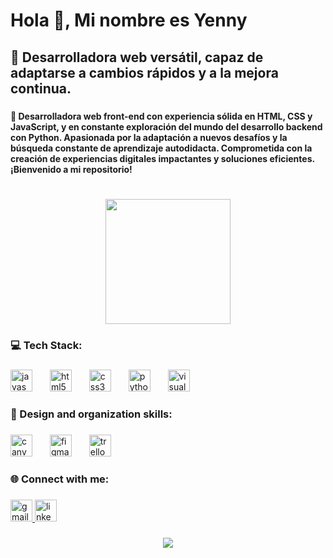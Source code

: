 <h1 align="left">Hola 👋,  Mi nombre es Yenny</h1>

###

<h2 align="left">🌱 Desarrolladora web versátil, capaz de adaptarse a cambios rápidos y a la mejora continua.</h2>

###

<h4 align="left">🌱 Desarrolladora web front-end con experiencia sólida en HTML, CSS y JavaScript, y en constante exploración del mundo del desarrollo backend con Python. Apasionada por la adaptación a nuevos desafíos y la búsqueda constante de aprendizaje autodidacta. Comprometida con la creación de experiencias digitales impactantes y soluciones eficientes. ¡Bienvenido a mi repositorio!</h4>

###

<br clear="both">

<div align="center">
  <img height="200" src="https://i.pinimg.com/originals/7a/34/89/7a34894b7e372fa65017541795be0363.gif"  />
</div>

###

<h3 align="left">💻 Tech Stack:</h3>

###

<div align="left">
  <img src="https://cdn.jsdelivr.net/gh/devicons/devicon/icons/javascript/javascript-original.svg" height="35" alt="javascript logo"  />
  <img width="20" />
  <img src="https://cdn.jsdelivr.net/gh/devicons/devicon/icons/html5/html5-original.svg" height="35" alt="html5 logo"  />
  <img width="20" />
  <img src="https://cdn.jsdelivr.net/gh/devicons/devicon/icons/css3/css3-original.svg" height="35" alt="css3 logo"  />
  <img width="20" />
  <img src="https://cdn.jsdelivr.net/gh/devicons/devicon/icons/python/python-original.svg" height="35" alt="python logo"  />
  <img width="20" />
  <img src="https://cdn.jsdelivr.net/gh/devicons/devicon/icons/visualstudio/visualstudio-plain.svg" height="35" alt="visualstudio logo"  />
</div>

###

<h3 align="left">🎨 Design and organization skills:</h3>

###

<div align="left">
  <img src="https://cdn.jsdelivr.net/gh/devicons/devicon/icons/canva/canva-original.svg" height="35" alt="canva logo"  />
  <img width="20" />
  <img src="https://cdn.jsdelivr.net/gh/devicons/devicon/icons/figma/figma-original.svg" height="35" alt="figma logo"  />
  <img width="20" />
  <img src="https://cdn.jsdelivr.net/gh/devicons/devicon/icons/trello/trello-plain.svg" height="35" alt="trello logo"  />
</div>

###

<h3 align="left">🌐 Connect with me:</h3>

###

<div align="left">
  <a href="mailto:castroyenny74@gmail.com" target="_blank">
    <img src="https://img.shields.io/static/v1?message=Gmail&logo=gmail&label=&color=D14836&logoColor=white&labelColor=&style=for-the-badge" height="35" alt="gmail logo"  />
  </a>
  <a href="https://www.linkedin.com/in/yennycm" target="_blank">
    <img src="https://img.shields.io/static/v1?message=LinkedIn&logo=linkedin&label=&color=0077B5&logoColor=white&labelColor=&style=for-the-badge" height="35" alt="linkedin logo"  />
  </a>
</div>

###

<div align="center">
  <img src="https://profile-counter.glitch.me/YenCastro/count.svg?"  />
</div>

